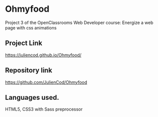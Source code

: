 # Ohmyfood

Project 3 of the OpenClassrooms Web Developer course: Energize a web page with css animations

## Project Link

https://juliencod.github.io/Ohmyfood/

## Repository link

https://github.com/JulienCod/Ohmyfood

## Languages used.

HTML5, CSS3 with Sass preprocessor
